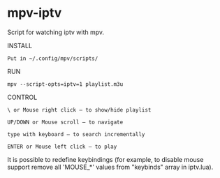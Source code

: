 # mpv-iptv

Script for watching iptv with mpv.

INSTALL

	Put in ~/.config/mpv/scripts/

RUN

	mpv --script-opts=iptv=1 playlist.m3u

CONTROL

	\ or Mouse right click — to show/hide playlist

	UP/DOWN or Mouse scroll — to navigate

	type with keyboard — to search incrementally

	ENTER or Mouse left click — to play

It is possible to redefine keybindings (for example, to disable  mouse support remove all 'MOUSE_*' values from "keybinds" array in iptv.lua).
